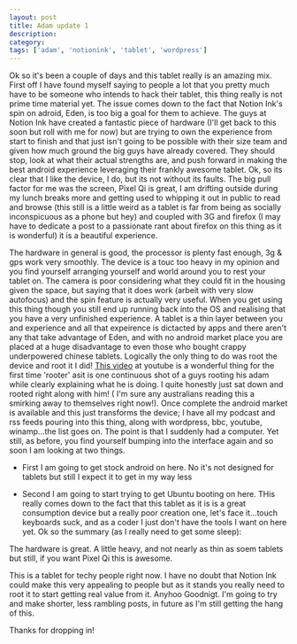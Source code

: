 ```yaml
---
layout: post
title: Adam update 1
description: 
category:
tags: ['adam', 'notionink', 'tablet', 'wordpress']
---
```


Ok so it's been a couple of days and this tablet really is an amazing mix. First off I have found myself saying to people a lot that you pretty much have to be someone who intends to hack their tablet, this thing really is not prime time material yet. 
The issue comes down to the fact that Notion Ink's spin on adroid, Eden, is too big a goal for them to achieve. The guys at Notion Ink have created a fantastic piece of hardware (I'll get back to this soon but roll with me for now) but are trying to own the experience from start to finish and that just isn't going to be possible with their size team and given how much ground the big guys have already covered. They should stop, look at what their actual strengths are, and push forward in making the best android experience leveraging their frankly awesome tablet.
Ok, so its clear that I like the device, I do, but its not without its faults. The big pull factor for me was the screen, Pixel Qi is great, I am drifting outside during my lunch breaks more and getting used to whipping it out in public to read and browse (this still is a little weird as a tablet is far from being as socially inconspicuous as a phone but hey) and coupled with 3G and firefox (I may have to dedicate a post to a passionate rant about firefox on this thing as it is wonderful) it is a beautiful experience. 

The hardware in general is good, the processor is plenty fast enough, 3g &amp; gps work very smoothly. The device is a touc too heavy in my opinion and you find yourself arranging yourself and world around you to rest your tablet on. The camera is poor considering what they could fit in the housing given the space, but saying that it does work (arbeit with very slow autofocus) and the spin feature is actually very useful.
When you get using this thing though you still end up running back into the OS and realising that you have a very unfinished experience. A tablet is a thin layer between you and experience and all that expeirence is dictacted by apps and there aren't any that take advantage of Eden, and with no android market place you are placed at a huge disadvantage to even those who bought crappy underpowered chinese tablets.
Logically the only thing to do was root the device and root it I did! <a href="http://www.youtube.com/watch?v=dN2_a7WSkRM">This video</a> at youtube is a wonderful thing for the first time 'rooter' asit is one continuous shot of a guys rooting his adam while clearly explaining what he is doing. I quite honestly just sat down and rooted right along with him! ( I'm sure any australians reading this a smirking away to themselves right now!). Once complete the android market is available and this just transforms the device; I have all my podcast and rss feeds pouring into this thing, along with wordpress, bbc, youtube, winamp...the list goes on. The point is that I suddenly had a computer.
Yet still, as before, you find yourself bumping into the interface again and so soon I am looking at two things.

* First I am going to get stock android on here. No it's not designed for tablets but still I expect it to get in my way less

* Second I am going to start trying to get Ubuntu booting on here. THis really comes down to the fact that this tablet as it is is a great consumption device but a really poor creation one, let's face it...touch keyboards suck, and as a coder I just don't have the tools I want on here yet.
Ok so the summary (as I really need to get some sleep):

The hardware is great. A little heavy, and not nearly as thin as soem tablets but still, if you want Pixel Qi this is awesome.

This is a tablet for techy people right now. I have no doubt that Notion Ink could make this very appealing to people but as it stands you really need to root it to start getting real value from it.
Anyhoo Goodnigt. I'm going to try and make shorter, less rambling posts, in future as I'm still getting the hang of this.

Thanks for dropping in!
